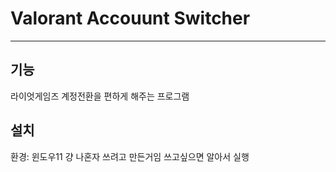 # Valorant Accouunt Switcher

---

## 기능

라이엇게임즈 계정전환을 편하게 해주는 프로그램

## 설치

환경: 윈도우11
걍 나혼자 쓰려고 만든거임 쓰고싶으면 알아서 실행
